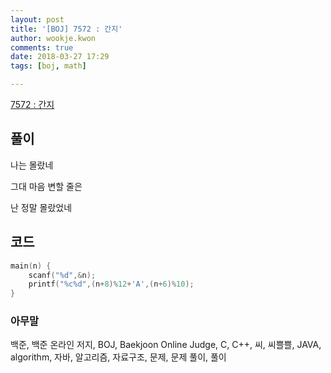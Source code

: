 ```yaml
---
layout: post
title: '[BOJ] 7572 : 간지'
author: wookje.kwon
comments: true
date: 2018-03-27 17:29
tags: [boj, math]

---
```


[7572 : 간지](https://www.acmicpc.net/problem/7572)

## 풀이

나는 몰랐네

그대 마음 변할 줄은

난 정말 몰랐었네

## 코드

```cpp
main(n) {
    scanf("%d",&n);
    printf("%c%d",(n+8)%12+'A',(n+6)%10);
}
```

### 아무말  
백준, 백준 온라인 저지, BOJ, Baekjoon Online Judge, C, C++, 씨, 씨쁠쁠, JAVA, algorithm, 자바, 알고리즘, 자료구조, 문제, 문제 풀이, 풀이
